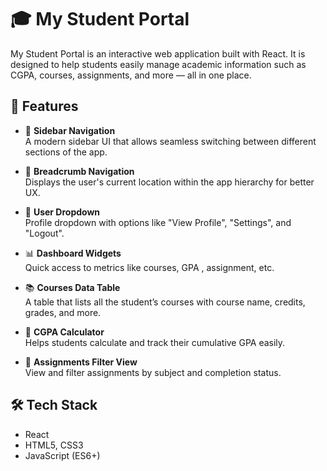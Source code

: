 # 🎓 My Student Portal

My Student Portal is an interactive web application built with React. It is designed to help students easily manage academic information such as CGPA, courses, assignments, and more — all in one place.

## 🚀 Features

- 📂 **Sidebar Navigation**  
  A modern sidebar UI that allows seamless switching between different sections of the app.

- 🧭 **Breadcrumb Navigation**  
  Displays the user's current location within the app hierarchy for better UX.

- 👤 **User Dropdown**  
  Profile dropdown with options like "View Profile", "Settings", and "Logout".

- 📊 **Dashboard Widgets**  
  Quick access to metrics like  courses, GPA , assignment, etc.

- 📚 **Courses Data Table**  
  A table that lists all the student’s courses with course name, credits, grades, and more.

- 🧮 **CGPA Calculator**  
  Helps students calculate and track their cumulative GPA easily.

- 📅 **Assignments Filter View**  
  View and filter assignments by subject and completion status.

## 🛠️ Tech Stack

- React
- HTML5, CSS3
- JavaScript (ES6+)



